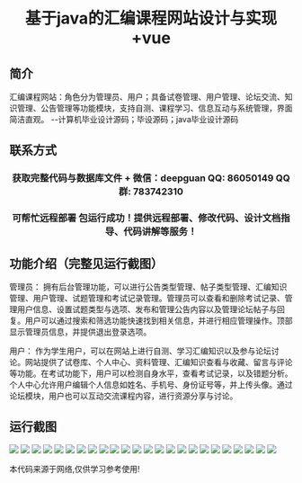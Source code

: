 <p><h1 align="center">基于java的汇编课程网站设计与实现+vue</h1></p>

## 简介
汇编课程网站：角色分为管理员、用户；具备试卷管理、用户管理、论坛交流、知识管理、公告管理等功能模块，支持自测、课程学习、信息互动与系统管理，界面简洁直观。    --计算机毕业设计源码；毕设源码；java毕业设计源码


## 联系方式
<p><h3 align="center">获取完整代码与数据库文件 + 微信：deepguan QQ: 86050149 QQ群: 783742310</h3></p>
<p><h3 align="center">可帮忙远程部署 包运行成功！提供远程部署、修改代码、设计文档指导、代码讲解等服务！</h3></p>

## 功能介绍（完整见运行截图）
管理员： 拥有后台管理功能，可以进行公告类型管理、帖子类型管理、汇编知识管理、用户管理、试题管理和考试记录管理。管理员可以查看和删除考试记录、管理用户信息、设置试题类型与选项、发布和管理公告内容以及管理论坛帖子与回复。用户可以通过搜索和筛选功能快速找到相关信息，并进行相应管理操作。顶部显示管理员信息，并提供退出登录选项。

用户： 作为学生用户，可以在网站上进行自测、学习汇编知识以及参与论坛讨论。网站提供了试卷库、个人中心、资料管理、汇编知识查看与收藏、留言与评论等功能。在考试功能下，用户可以检测自身水平，查看考试记录，以及错题分析。个人中心允许用户编辑个人信息如姓名、手机号、身份证号等，并上传头像。通过论坛模块，用户也可以互动交流课程内容，进行资源分享与讨论。


## 运行截图
![](https://bs-1329754181.cos.ap-shanghai.myqcloud.com/ssm/AssemblyCourseWebsite/img/001.jpg)
![](https://bs-1329754181.cos.ap-shanghai.myqcloud.com/ssm/AssemblyCourseWebsite/img/002.jpg)
![](https://bs-1329754181.cos.ap-shanghai.myqcloud.com/ssm/AssemblyCourseWebsite/img/003.jpg)
![](https://bs-1329754181.cos.ap-shanghai.myqcloud.com/ssm/AssemblyCourseWebsite/img/004.jpg)
![](https://bs-1329754181.cos.ap-shanghai.myqcloud.com/ssm/AssemblyCourseWebsite/img/005.jpg)
![](https://bs-1329754181.cos.ap-shanghai.myqcloud.com/ssm/AssemblyCourseWebsite/img/006.jpg)
![](https://bs-1329754181.cos.ap-shanghai.myqcloud.com/ssm/AssemblyCourseWebsite/img/007.jpg)
![](https://bs-1329754181.cos.ap-shanghai.myqcloud.com/ssm/AssemblyCourseWebsite/img/008.jpg)
![](https://bs-1329754181.cos.ap-shanghai.myqcloud.com/ssm/AssemblyCourseWebsite/img/009.jpg)
![](https://bs-1329754181.cos.ap-shanghai.myqcloud.com/ssm/AssemblyCourseWebsite/img/010.jpg)
![](https://bs-1329754181.cos.ap-shanghai.myqcloud.com/ssm/AssemblyCourseWebsite/img/011.jpg)
![](https://bs-1329754181.cos.ap-shanghai.myqcloud.com/ssm/AssemblyCourseWebsite/img/012.jpg)
![](https://bs-1329754181.cos.ap-shanghai.myqcloud.com/ssm/AssemblyCourseWebsite/img/013.jpg)
![](https://bs-1329754181.cos.ap-shanghai.myqcloud.com/ssm/AssemblyCourseWebsite/img/014.jpg)
![](https://bs-1329754181.cos.ap-shanghai.myqcloud.com/ssm/AssemblyCourseWebsite/img/015.jpg)
![](https://bs-1329754181.cos.ap-shanghai.myqcloud.com/ssm/AssemblyCourseWebsite/img/016.jpg)
![](https://bs-1329754181.cos.ap-shanghai.myqcloud.com/ssm/AssemblyCourseWebsite/img/017.jpg)
![](https://bs-1329754181.cos.ap-shanghai.myqcloud.com/ssm/AssemblyCourseWebsite/img/018.jpg)
![](https://bs-1329754181.cos.ap-shanghai.myqcloud.com/ssm/AssemblyCourseWebsite/img/019.jpg)
![](https://bs-1329754181.cos.ap-shanghai.myqcloud.com/ssm/AssemblyCourseWebsite/img/020.jpg)
![](https://bs-1329754181.cos.ap-shanghai.myqcloud.com/ssm/AssemblyCourseWebsite/img/021.jpg)
![](https://bs-1329754181.cos.ap-shanghai.myqcloud.com/ssm/AssemblyCourseWebsite/img/022.jpg)
![](https://bs-1329754181.cos.ap-shanghai.myqcloud.com/ssm/AssemblyCourseWebsite/img/023.jpg)
![](https://bs-1329754181.cos.ap-shanghai.myqcloud.com/ssm/AssemblyCourseWebsite/img/024.jpg)

<p>本代码来源于网络,仅供学习参考使用!</p>
